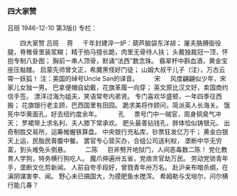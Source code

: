 ### 四大家赞
吕班
1946-12-10
第3版()
专栏：

　　四大家赞
    吕班
  　蒋
　
    千年封建淬一炉：葫芦脑袋东洋胡；
    屠夫胳膊衙役腿，脊椎骨里装浆糊；
    精于拍马擅长跪，肉里无骨待人扶；
    头戴独裁冠一顶，怀抱专制八卦图；
    胸前一串人顶骨，默诵“法西”数念珠。
    翡翠杯中斟血酒，黄金宝座压骷髅。
    启蒙先师曾文正，希魔黑怪好门徒；
    山姆大叔干儿子（注），万古云霄一妖狐！
    注：美国的绰号Uncle San的译音。
　
  　宋
　
    风度翩翩似少年，宋家儿女独一男。
    巴拿便帽自幼戴，花旗革履一向穿；
    英文原比汉文好，卖国商约信手签。
    漂洋过海为姐夫，笑语常夸内弟贤。
    专门喜欢华盛顿，一年四季往西搬；
    花旗银行老主顾，巴西国里有田园。
    跪求美将作顾问，简派英人长海关。
    饿死中华黄面孔，好去纽约度余年。
　
　  孔
　
    票号门中一贼官，周身铜臭气冲天；
    罗裙带上求名利，夫人膝下常承欢。
    肥头最善钻钱孔，胖体恰似铸银元。
    出奇制胜交易所，运筹帷幄铁算盘。
    中央银行充私库，钞票狂发亿万千；
    黄金白银天上运，民脂民膏腹中餐。
    罢官专心营买办，合组公司送利权，
    垄断中华无穷富，到头难免头倒悬。
　
  　二陈
　
    巨斧劈开地狱门，人间恶毒数二陈！
    党化教育人学狗，特务横行狗吃人。
    魔爪伸遍卅五省，党痞贪官劫万民。
    劳动党锁青年手，垄断文化剪新闻。
    人前自夸手段好，曾戮青年卅万名。
    赴沪亲布暗杀纲，在滇阴谋害李、闻。
    野心未已搞国大，为摸肥鱼水搅浑。
    希姆勒与戈培尔，问尔横行能几春？
